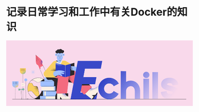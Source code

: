 # 记录日常学习和工作中有关Docker的知识

<p align="center">
  <a>
   <img alt="Framework" src="../ECHILS.PNG">
  </a>
</p>
